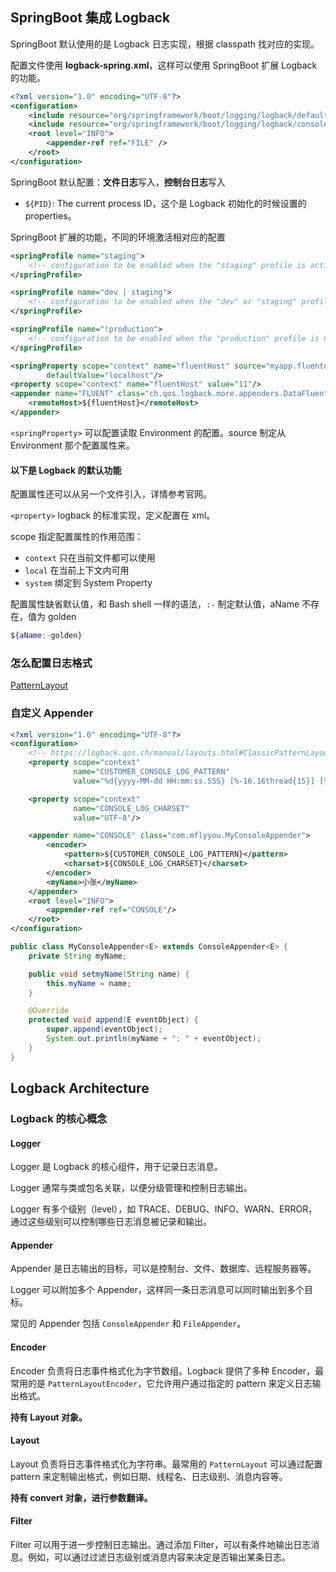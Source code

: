 ## SpringBoot 集成 Logback

SpringBoot 默认使用的是 Logback 日志实现，根据 classpath 找对应的实现。

配置文件使用 **logback-spring.xml**，这样可以使用 SpringBoot 扩展 Logback 的功能。

```xml
<?xml version="1.0" encoding="UTF-8"?>
<configuration>
	<include resource="org/springframework/boot/logging/logback/defaults.xml" />
	<include resource="org/springframework/boot/logging/logback/console-appender.xml" />	<include resource="org/springframework/boot/logging/logback/file-appender.xml" />
	<root level="INFO">
		<appender-ref ref="FILE" />
	</root>
</configuration>
```

SpringBoot 默认配置：**文件日志**写入，**控制台日志**写入

- `${PID}`: The current process ID，这个是 Logback 初始化的时候设置的 properties。



SpringBoot 扩展的功能，不同的环境激活相对应的配置

```xml
<springProfile name="staging">
	<!-- configuration to be enabled when the "staging" profile is active -->
</springProfile>

<springProfile name="dev | staging">
	<!-- configuration to be enabled when the "dev" or "staging" profiles are active -->
</springProfile>

<springProfile name="!production">
	<!-- configuration to be enabled when the "production" profile is not active -->
</springProfile>

<springProperty scope="context" name="fluentHost" source="myapp.fluentd.host"
		defaultValue="localhost"/>
<property scope="context" name="fluentHost" value="11"/>
<appender name="FLUENT" class="ch.qos.logback.more.appenders.DataFluentAppender">
	<remoteHost>${fluentHost}</remoteHost>
</appender>
```



`<springProperty>` 可以配置读取 Environment 的配置。source 制定从Environment 那个配置属性来。

#### 以下是 Logback 的默认功能

配置属性还可以从另一个文件引入，详情参考官网。

`<property>` logback 的标准实现，定义配置在 xml。

scope 指定配置属性的作用范围：

- `context` 只在当前文件都可以使用
- `local`  在当前上下文内可用
- `system` 绑定到 System Property

配置属性缺省默认值，和 Bash shell 一样的语法，`:-` 制定默认值，aName 不存在，值为 golden

```bash
${aName:-golden}
```



### 怎么配置日志格式

[PatternLayout](https://logback.qos.ch/manual/layouts.html#ClassicPatternLayout)

### 自定义 Appender

```xml
<?xml version="1.0" encoding="UTF-8"?>
<configuration>
    <!-- https://logback.qos.ch/manual/layouts.html#ClassicPatternLayout -->
    <property scope="context"
              name="CUSTOMER_CONSOLE_LOG_PATTERN"
              value="%d{yyyy-MM-dd HH:mm:ss.SSS} [%-16.16thread{15}] [%X{traceId}] [%X{loginName}] [%-5level] [%-40.40logger{39}] [line:%-6L]: %m%n"/>

    <property scope="context"
              name="CONSOLE_LOG_CHARSET"
              value="UTF-8"/>

    <appender name="CONSOLE" class="com.mflyyou.MyConsoleAppender">
        <encoder>
            <pattern>${CUSTOMER_CONSOLE_LOG_PATTERN}</pattern>
            <charset>${CONSOLE_LOG_CHARSET}</charset>
        </encoder>
        <myName>小张</myName>
    </appender>
    <root level="INFO">
        <appender-ref ref="CONSOLE"/>
    </root>
</configuration>
```

```java
public class MyConsoleAppender<E> extends ConsoleAppender<E> {
    private String myName;

    public void setmyName(String name) {
        this.myName = name;
    }

    @Override
    protected void append(E eventObject) {
        super.append(eventObject);
        System.out.println(myName + ": " + eventObject);
    }
}
```



## Logback Architecture

### Logback 的核心概念

#### Logger

Logger 是 Logback 的核心组件，用于记录日志消息。

Logger 通常与类或包名关联，以便分级管理和控制日志输出。

Logger 有多个级别（level），如 TRACE、DEBUG、INFO、WARN、ERROR，通过这些级别可以控制哪些日志消息被记录和输出。

#### Appender

Appender 是日志输出的目标，可以是控制台、文件、数据库、远程服务器等。

Logger 可以附加多个 Appender，这样同一条日志消息可以同时输出到多个目标。

常见的 Appender 包括 `ConsoleAppender` 和 `FileAppender`。

#### Encoder

Encoder 负责将日志事件格式化为字节数组。Logback 提供了多种 Encoder，最常用的是 `PatternLayoutEncoder`，它允许用户通过指定的 pattern 来定义日志输出格式。

**持有 Layout 对象。**

#### Layout

Layout  负责将日志事件格式化为字符串。最常用的 `PatternLayout` 可以通过配置 pattern 来定制输出格式，例如日期、线程名、日志级别、消息内容等。

**持有 convert 对象，进行参数翻译。**

#### Filter

Filter 可以用于进一步控制日志输出。通过添加 Filter，可以有条件地输出日志消息。例如，可以通过过滤日志级别或消息内容来决定是否输出某条日志。